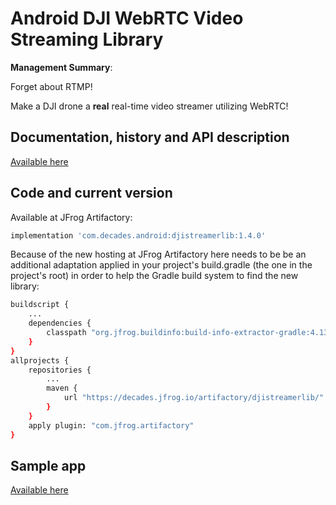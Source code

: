 # Android DJI WebRTC Video Streaming Library

**Management Summary**:

Forget about RTMP!

Make a DJI drone a **real** real-time video streamer utilizing WebRTC!

## Documentation, history and API description

[Available here](https://github.com/neilyoung/djistreamerlib/wiki)

## Code and current version

Available at JFrog Artifactory:

```bash
implementation 'com.decades.android:djistreamerlib:1.4.0'
```

Because of the new hosting at JFrog Artifactory here needs to be be an additional adaptation applied in your project's build.gradle (the one in the project's root) in order to help the Gradle build system to find the new library:

```bash
buildscript {
    ...
    dependencies {
        classpath "org.jfrog.buildinfo:build-info-extractor-gradle:4.13.0"
    }
}
allprojects {
    repositories {
        ...
        maven {
            url "https://decades.jfrog.io/artifactory/djistreamerlib/"
        }
    }
    apply plugin: "com.jfrog.artifactory"
}

```

## Sample app

[Available here](https://github.com/neilyoung/android-videostreamdecodingsample-webrtc)
